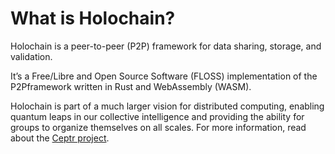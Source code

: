 # What is Holochain?

Holochain is a peer-to-peer (P2P) framework for data sharing, storage, and validation. 
 
It’s a Free/Libre and Open Source Software (FLOSS) implementation of the P2Pframework written in Rust and WebAssembly (WASM).
 
Holochain is part of a much larger vision for distributed computing, enabling quantum leaps in our collective intelligence and providing the ability for groups to organize themselves on all scales. For more information, read about the [Ceptr project](http://ceptr.org/).